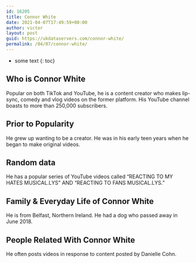 ```yaml
---
id: 16205
title: Connor White
date: 2021-04-07T17:49:59+00:00
author: victor
layout: post
guid: https://ukdataservers.com/connor-white/
permalink: /04/07/connor-white/
---
```


* some text
{: toc}


## Who is Connor White



Popular on both TikTok and YouTube, he is a content creator who makes lip-sync, comedy and vlog videos on the former platform. His YouTube channel boasts to more than 250,000 subscribers. 

                
                
                
## Prior to Popularity



He grew up wanting to be a creator. He was in his early teen years when he began to make original videos.

                
                
                
## Random data



He has a popular series of YouTube videos called &#8220;REACTING TO MY HATES MUSICAL.LYS&#8221; AND &#8220;REACTING TO FANS MUSICAL.LYS.&#8221;

                
                
                
## Family & Everyday Life of Connor White



He is from Belfast, Northern Ireland. He had a dog who passed away in June 2018.

                
                
                
## People Related With Connor White



He often posts videos in response to content posted by Danielle Cohn.

                
              
            
          
          
          